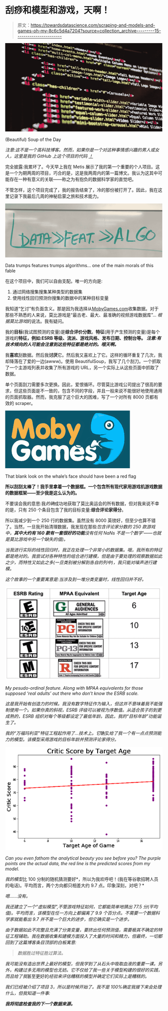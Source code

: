 # 刮痧和模型和游戏，天啊！

> 原文：<https://towardsdatascience.com/scraping-and-models-and-games-oh-my-8c6c5d4a7204?source=collection_archive---------15----------------------->

![](img/a1b220d1100ca79614fad3eb3dfee5df.png)

(Beautiful) Soup of the Day

*注意:这不是一个高科技博客。然而，如果你是一个对这种事情感兴趣的男人或女人，这里是我的 GitHub* *上这个项目的代码* [*！*](https://github.com/aflugel/02_WebScrape-LinearRegression)

完全披露:我累坏了。今天早上我在 Metis 展示了我的第一个重要的个人项目。这是一个为期两周的项目，巧合的是，这是我两周内的第一篇博文。我认为这其中可能存在一种有意义的关联——称之为有抱负的数据科学家的直觉吧。

不管怎样，这个项目完成了，我的报告结束了，冷的那份被打开了。因此，我在这里记录下我最后几周的神秘启蒙之旅和技术能力。

![](img/62623c146d759e0be2d45fc0841b9c09.png)

Data trumps features trumps algorithms... one of the main morals of this fable

在这个项目中，我们可以自由支配。唯一的方向是:

1.  通过网络搜集搜集某种类型的数据集
2.  使用线性回归预测你搜集的数据中的某种目标变量

我知道“乞讨”有负面含义。那是因为我选择从[MobyGames.com](http://www.mobygames.com)收集数据。对于那些不熟悉的人来说，莫比游戏是“最古老、最大、最准确的视频游戏数据库”… *根据莫比游戏*的说法。我有疑问。

我的**目标**(我试图预测的变量)是**综合评价分数**。**特征**(用于产生预测的变量)是每个游戏的**特征，例如:ESRB 等级、流派、游戏风格、发布日期、控制台等。
*注意:有技术倾向的人可能会注意到这些特征都是绝对的。哦天啊。***

我**喜欢**刮数据。然后我**讨厌**它。然后我又喜欢上了它。这样的循环重复了几次，我却降落在了爱的一边(awww)。使用 BeautifulSoup，我写了几个刮刀。一个抓取了一个主游戏列表并收集了所有游戏的 URL，另一个实际上从这些页面中抓取了数据。

单个页面刮刀需要多次更换。因此，爱恨循环。尽管莫比游戏公司提出了很高的要求，但这些页面是不一致的，包含不同的字段，并且一般来说不能很好地使用通用的页面抓取器。然而，我克服了这个巨大的困难，写了一个对所有 8000 页都有效的 scraper。

![](img/e0b7915527da5159be44829540c29054.png)

That blank look on the whale’s face should have been a red flag

**所以刮刮太棒了！我手里拿着一个数据框。一个包含所有现代家用游戏机游戏数据的数据框架——至少我是这么认为的。**

不要误会我的意思:我*的确*成功地获取了莫比奥运会的所有数据，但对我来说不幸的是，只有 250 个条目包含了我的目标变量:**综合评论家得分**。

所以我减少到一个 250 行的数据集。虽然没有 8000 英镑好，但至少也算不错了。当然，一旦我开始清理数据，我发现在那些*包含评论家分数的 250 款游戏中，**其中大约有 160 款有一套很好的功能**没有任何 NaNs 不是一个数字’——也就是莫比游戏中另一个缺失的值)。*

*当我进行实际的线性回归时，我正在处理一个非常小的数据集。哦，我所有的特征都是绝对的。我尝试对各种特性的组合进行建模，但是由于要处理的观察数据如此之少，而特性又如此之多(一旦类别被分解到各自的列中)，我只能对噪声进行建模。*

*这个故事的一个重要寓意是:当涉及到一堆分类变量时，线性回归并不好。*

*![](img/b6c2f7336af0771b3cbe5cd886f07c96.png)*

*My pesudo-ordinal feature. Along with MPAA equivalents for those supposed ‘real adults’ out there who don’t know the ESRB scale.*

*这是我开始有创造力的时候。我没有数字特征作为输入，*但这并不意味着我不能强制使用一个*。如果你真的斜视，ESRB 评级可以被视为序数值。从适合孩子的到更成熟的，ESRB 组织对每个等级都设定了最低年龄。因此，我的“目标年龄”功能诞生了。*

*我的“万福玛利亚”特征工程起作用了…技术上。它*确实*给了我一个有一点点预测能力的模型。该模型采用游戏的目标年龄并预测评论家得分。*

*![](img/06426d6b99dea57379796300565e8dd0.png)*

*Can you even fathom the analytical beauty you see before you? The purple points are the actual data, the red line is the predicted scores from my model.*

*我的模型*比 100 分制的随机猜测要好*，所以为我欢呼吧！(我在等谷歌招聘人员的电话)。平均而言，两个方向都只相差大约 9.7 点。印象深刻，对吧？*

*嗯……没有。*

*我还建立了一个“虚拟模型”,不管游戏特征如何，它都能简单地猜出 77.5 分(平均值)。平均而言，该模型在任一方向上都偏离了 9.9 个百分点。不需要一个数据科学家就能看出 9.7 并不是一个巨大的进步，但它确实是一个进步。*

*由于数据如此不完整且充满了分类变量，要挤出任何预测值，需要极其不确定的特征工程辅助。我在数据收集和建模方面投入了大量的时间和精力，但最终，一切都回到了这篇博客条目顶部的白板寓意:*

> *数据胜过特征胜过算法。*

*我可能没有造出世界上最好的模型，但我学到了从石头中吸取血液的重要一课。另外，构建过多无用的模型也无妨。它不仅给了我一些关于模型构建的很好的实践，而且给了我*甚至更好的*经验来评估糟糕的模型并确定它们实际上是糟糕的。*

*我们已经被介绍了项目 3，所以是时候开始了。我不是 100%确定我接下来会处理什么，但我知道一件事:*

***我将彻底检查我的下一个数据来源。***